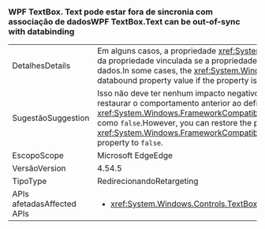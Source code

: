 ### <a name="wpf-textboxtext-can-be-out-of-sync-with-databinding"></a><span data-ttu-id="3e40e-101">WPF TextBox. Text pode estar fora de sincronia com associação de dados</span><span class="sxs-lookup"><span data-stu-id="3e40e-101">WPF TextBox.Text can be out-of-sync with databinding</span></span>

|   |   |
|---|---|
|<span data-ttu-id="3e40e-102">Detalhes</span><span class="sxs-lookup"><span data-stu-id="3e40e-102">Details</span></span>|<span data-ttu-id="3e40e-103">Em alguns casos, a propriedade <xref:System.Windows.Controls.TextBox.Text> reflete um valor anterior do valor da propriedade vinculada se a propriedade é modificada durante uma operação de escrita de vinculação de dados.</span><span class="sxs-lookup"><span data-stu-id="3e40e-103">In some cases, the <xref:System.Windows.Controls.TextBox.Text> property reflects a previous value of the databound property value if the property is modified during a databinding write operation.</span></span>|
|<span data-ttu-id="3e40e-104">Sugestão</span><span class="sxs-lookup"><span data-stu-id="3e40e-104">Suggestion</span></span>|<span data-ttu-id="3e40e-105">Isso não deve ter nenhum impacto negativo.</span><span class="sxs-lookup"><span data-stu-id="3e40e-105">This should have no negative impact.</span></span> <span data-ttu-id="3e40e-106">No entanto, é possível restaurar o comportamento anterior ao definir a propriedade <xref:System.Windows.FrameworkCompatibilityPreferences.KeepTextBoxDisplaySynchronizedWithTextProperty> como <code>false</code>.</span><span class="sxs-lookup"><span data-stu-id="3e40e-106">However, you can restore the previous behavior by setting the <xref:System.Windows.FrameworkCompatibilityPreferences.KeepTextBoxDisplaySynchronizedWithTextProperty> property to <code>false</code>.</span></span>|
|<span data-ttu-id="3e40e-107">Escopo</span><span class="sxs-lookup"><span data-stu-id="3e40e-107">Scope</span></span>|<span data-ttu-id="3e40e-108">Microsoft Edge</span><span class="sxs-lookup"><span data-stu-id="3e40e-108">Edge</span></span>|
|<span data-ttu-id="3e40e-109">Versão</span><span class="sxs-lookup"><span data-stu-id="3e40e-109">Version</span></span>|<span data-ttu-id="3e40e-110">4.5</span><span class="sxs-lookup"><span data-stu-id="3e40e-110">4.5</span></span>|
|<span data-ttu-id="3e40e-111">Tipo</span><span class="sxs-lookup"><span data-stu-id="3e40e-111">Type</span></span>|<span data-ttu-id="3e40e-112">Redirecionando</span><span class="sxs-lookup"><span data-stu-id="3e40e-112">Retargeting</span></span>|
|<span data-ttu-id="3e40e-113">APIs afetadas</span><span class="sxs-lookup"><span data-stu-id="3e40e-113">Affected APIs</span></span>|<ul><li><xref:System.Windows.Controls.TextBox.Text?displayProperty=nameWithType></li></ul>|

